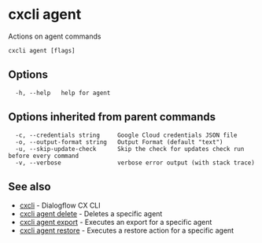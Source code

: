 # cxcli agent

Actions on agent commands

```
cxcli agent [flags]
```

## Options

```
  -h, --help   help for agent
```

## Options inherited from parent commands

```
  -c, --credentials string     Google Cloud credentials JSON file
  -o, --output-format string   Output Format (default "text")
  -u, --skip-update-check      Skip the check for updates check run before every command
  -v, --verbose                verbose error output (with stack trace)
```

## See also

* [cxcli](/cmd/cxcli/)	 - Dialogflow CX CLI
* [cxcli agent delete](/cmd/cxcli_agent_delete/)	 - Deletes a specific agent
* [cxcli agent export](/cmd/cxcli_agent_export/)	 - Executes an export for a specific agent
* [cxcli agent restore](/cmd/cxcli_agent_restore/)	 - Executes a restore action for a specific agent


